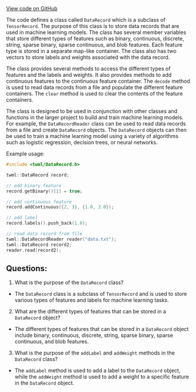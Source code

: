 [View code on GitHub](https://github.com/misbahsy/the-algorithm/twml/libtwml/include/twml/DataRecord.h)

The code defines a class called `DataRecord` which is a subclass of `TensorRecord`. The purpose of this class is to store data records that are used in machine learning models. The class has several member variables that store different types of features such as binary, continuous, discrete, string, sparse binary, sparse continuous, and blob features. Each feature type is stored in a separate map-like container. The class also has two vectors to store labels and weights associated with the data record.

The class provides several methods to access the different types of features and the labels and weights. It also provides methods to add continuous features to the continuous feature container. The `decode` method is used to read data records from a file and populate the different feature containers. The `clear` method is used to clear the contents of the feature containers.

The class is designed to be used in conjunction with other classes and functions in the larger project to build and train machine learning models. For example, the `DataRecordReader` class can be used to read data records from a file and create `DataRecord` objects. The `DataRecord` objects can then be used to train a machine learning model using a variety of algorithms such as logistic regression, decision trees, or neural networks.

Example usage:

```c++
#include <twml/DataRecord.h>

twml::DataRecord record;

// add binary feature
record.getBinary()[1] = true;

// add continuous feature
record.addContinuous({2, 3}, {1.0, 2.0});

// add label
record.labels().push_back(1.0);

// read data record from file
twml::DataRecordReader reader("data.txt");
twml::DataRecord record2;
reader.read(record2);
```
## Questions: 
 1. What is the purpose of the `DataRecord` class?
- The `DataRecord` class is a subclass of `TensorRecord` and is used to store various types of features and labels for machine learning tasks.

2. What are the different types of features that can be stored in a `DataRecord` object?
- The different types of features that can be stored in a `DataRecord` object include binary, continuous, discrete, string, sparse binary, sparse continuous, and blob features.

3. What is the purpose of the `addLabel` and `addWeight` methods in the `DataRecord` class?
- The `addLabel` method is used to add a label to the `DataRecord` object, while the `addWeight` method is used to add a weight to a specific feature in the `DataRecord` object.